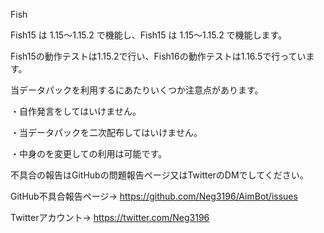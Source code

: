 Fish

Fish15 は 1.15～1.15.2 で機能し、Fish15 は 1.15～1.15.2 で機能します。

Fish15の動作テストは1.15.2で行い、Fish16の動作テストは1.16.5で行っています。

当データパックを利用するにあたりいくつか注意点があります。

・自作発言をしてはいけません。

・当データパックを二次配布してはいけません。

・中身のを変更しての利用は可能です。

不具合の報告はGitHubの問題報告ページ又はTwitterのDMでしてください。

GitHub不具合報告ページ→ https://github.com/Neg3196/AimBot/issues

Twitterアカウント→ https://twitter.com/Neg3196
